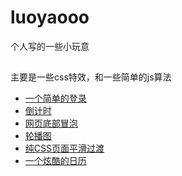 # luoyaooo
个人写的一些小玩意

##
主要是一些css特效，和一些简单的js算法

- <a href="https://roweyao.github.io/luoyaooo/%E4%B8%80%E4%B8%AA%E7%82%AB%E9%85%B7%E7%9A%84%E7%99%BB%E5%BD%95%E8%A1%A8%E5%8D%95/demo.html">一个简单的登录</a>
- <a href="https://roweyao.github.io/luoyaooo/%E5%80%92%E8%AE%A1%E6%97%B6/demo.html">倒计时</a>
- <a href="https://roweyao.github.io/luoyaooo/%E5%BA%95%E9%83%A8%E5%86%92%E6%B3%A1%E7%89%B9%E6%95%88/demo.html">网页底部冒泡</a>
- <a href="https://roweyao.github.io/luoyaooo/%E8%BD%AE%E6%92%AD%E5%9B%BE/demo.html">轮播图</a>
- <a href="https://roweyao.github.io/luoyaooo/%E7%BA%AFCSS%E9%A1%B5%E9%9D%A2%E5%B9%B3%E6%BB%91%E8%BF%87%E6%B8%A1%E6%95%88%E6%9E%9C/demo.html">纯CSS页面平滑过渡</a>
- <a href="https://roweyao.github.io/luoyaooo/一个炫酷的日期选择器/demo.html">一个炫酷的日历</a>
